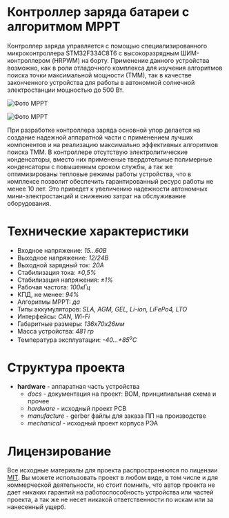 # Контроллер заряда батареи с алгоритмом МРРТ

Контроллер заряда управляется с помощью специализированного микроконтроллера STM32F334C8T6 с высокоразрядным ШИМ-контроллером (HRPWM) на борту. Применение данного устройства возможно, как в роли отладочного комплекса для изучения алгоритмов поиска точки максимальной мощности (ТММ), так в качестве законченного устройства для работы в автономной солнечной электростанции мощностью до 500 Вт.

![Фото МРРТ](https://habrastorage.org/webt/oc/bp/el/ocbpeld2qowp2waf9jkiha76g74.jpeg)

>

![Фото МРРТ](https://habrastorage.org/webt/cs/g_/gp/csg_gpmgbpcenwr3dfon6lvfgie.jpeg)

При разработке контроллера заряда основной упор делается на создание надежной аппаратной части с применением лучших компонентов и на реализацию максимально эффективных алгоритмов поиска ТММ. В контроллере отсутствую электролитические конденсаторы, вместо них примененые твердотельные полимерные конденсаторы с повышенным сроком службы, а так же оптимизированы тепловые режимы работы устройства, что в комплексе позволит обеспечить гарантированный ресурс работы не менее 10 лет. Это приведет к увеличению надежности автономных мини-электростанций и снижению затрат на обслуживание оборудования.

# Технические характеристики

* Входное напряжение: *15...60В*
* Выходное напряжение: *12/24В*
* Выходной зарядный ток: *20А*
* Стабилизация тока: *±0,5%*
* Стабилизация напряжения: *±1%*
* Рабочая частота: *100кГц*
* КПД, не менее: *94%*
* Алгоритмы МРРТ: *да*
* Типы аккумуляторов: *SLA, AGM, GEL, Li-ion, LiFePo4, LTO*
* Интерфейсы: *CAN, Wi-Fi*
* Габаритные размеры: *136х70х26мм*
* Масса устройства: *481 гр*
* Температура эксплуатации: *-40...+85<sup>o</sup>C*

# Структура проекта

* **hardware** - аппаратная часть устройства
    * *docs* - документация на проект: ВОМ, принципиальная схема и прочее
    * *hardware* - исходный проект PCB
    * *manufacture* - gerber файлы для заказа ПП на производстве
    * *mechanical* - исходный проект корпуса РЭА

# Лицензирование

Все исходные материалы для проекта распространяются по лицензии [MIT](./LICENSE "Описание лицензии"). Вы можете использовать проект в любом виде, в том числе и для коммерческой деятельности, но стоит помнить, что автор проекта не дает никаких гарантий на работоспособность устройства или частей проекта, а так же не несет никакой ответственности по искам или за нанесенный ущерб.
